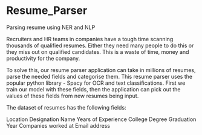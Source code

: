 # Resume_Parser
Parsing resume using NER and NLP

Recruiters and HR teams in companies have a tough time scanning thousands of qualified resumes. Either they need many people to do this or they miss out on qualified candidates. This is a waste of time, money and productivity for the company.

To solve this, our resume parser application can take in millions of resumes, parse the needed fields and categorise them. This resume parser uses the popular python library - Spacy for OCR and text classifications. First we train our model with these fields, then the application can pick out the values of these fields from new resumes being input.

The dataset of resumes has the following fields:

Location
Designation
Name
Years of Experience
College
Degree
Graduation Year
Companies worked at
Email address
